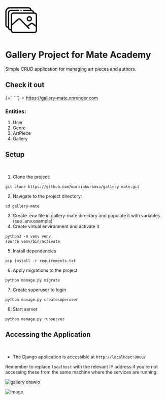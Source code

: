 <img src="gallery_1375157.png" alt="drawing" width="100" height="100"/>

# Gallery Project for Mate Academy
Simple CRUD application for managing art pieces and authors.

## Check it out
(ㅅ´ ˘ `) ✧
https://gallery-mate.onrender.com

### Entities:
1. User
2. Genre
3. ArtPiece
4. Gallery

## Setup
​
1. Clone the project:
```
git clone https://github.com/mariiahorbova/gallery-mate.git
```
2. Navigate to the project directory:
```
cd gallery-mate
```
3. Create .env file in gallery-mate directory and populate it with variables (see .env.example)
4. Create virtual environment and activate it
```
python3 -m venv venv
source venv/bin/activate
```
5. Install dependencies
```
pip install -r requirements.txt
```
6. Apply migrations to the project
```
python manage.py migrate
```
7. Create superuser to login
```
python manage.py createsuperuser
```
8. Start server
```
python manage.py runserver
```

## Accessing the Application
​
* The Django application is accessible at `http://localhost:8000/`

​Remember to replace `localhost` with the relevant IP address if you're not accessing these from the same machine where the services are running.

![gallery drawio](https://github.com/mariiahorbova/gallery-mate/assets/44654425/cd0df434-9f7b-4b6b-a73b-57b9d61c97cc)

![image](https://github.com/mariiahorbova/gallery-mate/assets/44654425/9768e15c-7221-4d99-8c3c-ca46fdf693ec)


